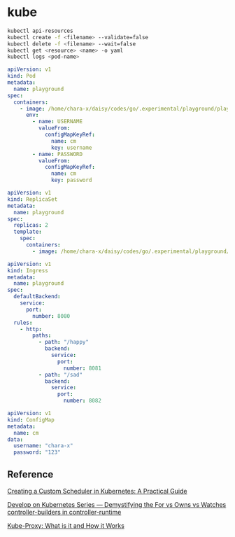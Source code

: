 # kube

```sh
kubectl api-resources
kubectl create -f <filename> --validate=false
kubectl delete -f <filename> --wait=false
kubectl get <resource> <name> -o yaml
kubectl logs <pod-name>
```

```yaml
apiVersion: v1
kind: Pod
metadata:
  name: playground
spec:
  containers:
    - image: /home/chara-x/daisy/codes/go/.experimental/playground/playground
      env:
        - name: USERNAME
          valueFrom:
            configMapKeyRef:
              name: cm
              key: username
        - name: PASSWORD
          valueFrom:
            configMapKeyRef:
              name: cm
              key: password
```

```yaml
apiVersion: v1
kind: ReplicaSet
metadata:
  name: playground
spec:
  replicas: 2
  template:
    spec:
      containers:
        - image: /home/chara-x/daisy/codes/go/.experimental/playground/playground
```

```yaml
apiVersion: v1
kind: Ingress
metadata:
  name: playground
spec:
  defaultBackend:
    service:
      port:
        number: 8080
  rules:
    - http:
        paths:
          - path: "/happy"
            backend:
              service:
                port:
                  number: 8081
          - path: "/sad"
            backend:
              service:
                port:
                  number: 8082
```

```yaml
apiVersion: v1
kind: ConfigMap
metadata:
  name: cm
data:
  username: "chara-x"
  password: "123"
```

## Reference

[Creating a Custom Scheduler in Kubernetes: A Practical Guide](https://overcast.blog/creating-a-custom-scheduler-in-kubernetes-a-practical-guide-2d9f9254f3b5?gi=b0f3b2d6b422)

[Develop on Kubernetes Series — Demystifying the For vs Owns vs Watches controller-builders in controller-runtime](https://yash-kukreja-98.medium.com/develop-on-kubernetes-series-demystifying-the-for-vs-owns-vs-watches-controller-builders-in-c11ab32a046e)

[Kube-Proxy: What is it and How it Works](https://medium.com/@amroessameldin/kube-proxy-what-is-it-and-how-it-works-6def85d9bc8f)
